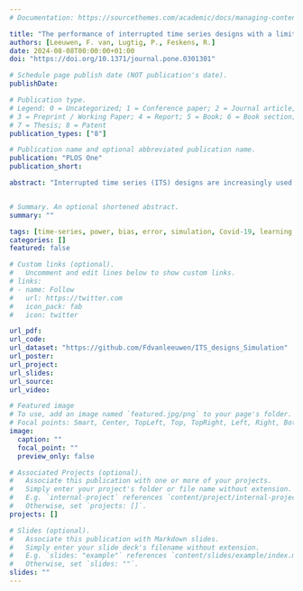 ```yaml
---
# Documentation: https://sourcethemes.com/academic/docs/managing-content/

title: "The performance of interrupted time series designs with a limited number of time points: Learning losses due to school closures during the COVID-19 pandemic".
authors: [Leeuwen, F. van, Lugtig, P., Feskens, R.]
date: 2024-08-08T00:00:00+01:00
doi: "https://doi.org/10.1371/journal.pone.0301301"

# Schedule page publish date (NOT publication's date).
publishDate:

# Publication type.
# Legend: 0 = Uncategorized; 1 = Conference paper; 2 = Journal article;
# 3 = Preprint / Working Paper; 4 = Report; 5 = Book; 6 = Book section;
# 7 = Thesis; 8 = Patent
publication_types: ["8"]

# Publication name and optional abbreviated publication name.
publication: "PLOS One"
publication_short: 

abstract: "Interrupted time series (ITS) designs are increasingly used for estimating the effect of shocks in natural experiments. Currently, ITS designs are often used in scenarios with many time points and simple data structures. This research investigates the performance of ITS designs when the number of time points is limited and with complex data structures. Using a Monte Carlo simulation study, we empirically derive the performance—in terms of power, bias and precision- of the ITS design. Scenarios are considered with multiple interventions, a low number of time points and different effect sizes based on a motivating example of the learning loss due to COVID school closures. The results of the simulation study show the power of the step change depends mostly on the sample size, while the power of the slope change depends on the number of time points. In the basic scenario, with both a step and a slope change and an effect size of 30% of the pre-intervention slope, the required sample size for detecting a step change is 1,100 with a minimum of twelve time points. For detecting a slope change the required sample size decreases to 500 with eight time points. To decide if there is enough power researchers should inspect their data, hypothesize about effect sizes and consider an appropriate model before applying an ITS design to their research. This paper contributes to the field of methodology in two ways. Firstly, the motivation example showcases the difficulty of employing ITS designs in cases which do not adhere to a single intervention. Secondly, models are proposed for more difficult ITS designs and their performance is tested."


# Summary. An optional shortened abstract.
summary: ""

tags: [time-series, power, bias, error, simulation, Covid-19, learning loss]
categories: []
featured: false

# Custom links (optional).
#   Uncomment and edit lines below to show custom links.
# links:
# - name: Follow
#   url: https://twitter.com
#   icon_pack: fab
#   icon: twitter

url_pdf:
url_code: 
url_dataset: "https://github.com/Fdvanleeuwen/ITS_designs_Simulation"
url_poster:
url_project:
url_slides:
url_source:
url_video:

# Featured image
# To use, add an image named `featured.jpg/png` to your page's folder. 
# Focal points: Smart, Center, TopLeft, Top, TopRight, Left, Right, BottomLeft, Bottom, BottomRight.
image:
  caption: ""
  focal_point: ""
  preview_only: false

# Associated Projects (optional).
#   Associate this publication with one or more of your projects.
#   Simply enter your project's folder or file name without extension.
#   E.g. `internal-project` references `content/project/internal-project/index.md`.
#   Otherwise, set `projects: []`.
projects: []

# Slides (optional).
#   Associate this publication with Markdown slides.
#   Simply enter your slide deck's filename without extension.
#   E.g. `slides: "example"` references `content/slides/example/index.md`.
#   Otherwise, set `slides: ""`.
slides: ""
---
```

